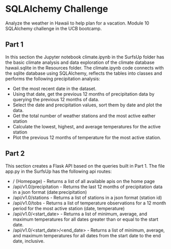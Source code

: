 # SQLAlchemy Challenge
Analyze the weather in Hawaii to help plan for a vacation. Module 10 SQLAlchemy challenge in the UCB bootcamp.

## Part 1
In this section the Jupyter notebook climate.ipynb in the SurfsUp folder has the basic climate analysis and data exploration of the climate database hawaii.sqlite in the Resources folder. The climate.ipynb code connects with the sqlite database using SQLAlchemy, reflects the tables into classes and performs the following precipitation analysis:
* Get the most recent date in the dataset.
* Using that date, get the previous 12 months of precipitation data by querying the previous 12 months of data.
* Select the date and precipitation values, sort them by date and plot the data.
* Get the total number of weather stations and the most active eather station
* Calculate the lowest, highest, and average temperatures for the active station
* Plot the previous 12 months of temperature for the most active station.

## Part 2
This section creates a Flask API based on the queries built in Part 1.
The file app.py in the SurfsUp has the following api routes:
* / (Homepage) - Returns a list of all available apis on the home page
* /api/v1.0/precipitation - Returns the last 12 months of precipitation data in a json format (date:precipitation)
* /api/v1.0/stations - Returns a list of stations in a json format (station id)
* /api/v1.0/tobs - Returns a list of temperature observations for a 12 month period for the most active station (date, temperature)
* /api/v1.0/<start_date> - Returns a list of minimum, average, and maximum temperatures for all dates greater than or equal to the start date.
*  /api/v1.0/<start_date>/<end_date> - Returns a list of minimum, average, and maximum temperatures for all dates from the start date to the end date, inclusive.
